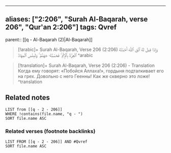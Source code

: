 
---
aliases: ["2:206", "Surah Al-Baqarah, verse 206", "Qur'an 2:206"]
tags: Qvref
---

parent:: [[q - Al-Baqarah (2)|Al-Baqarah]]

> [!arabic]+ Surah Al-Baqarah, Verse 206 (2:206)
> <span class="quran-arabic">وَإِذَا قِيلَ لَهُ ٱتَّقِ ٱللَّهَ أَخَذَتْهُ ٱلْعِزَّةُ بِٱلْإِثْمِ ۚ فَحَسْبُهُۥ جَهَنَّمُ ۚ وَلَبِئْسَ ٱلْمِهَادُ</span>
^arabic

> [!translation]+ Surah Al-Baqarah, Verse 206 (2:206) - Translation
> Когда ему говорят: «Побойся Аллаха!», гордыня подталкивает его на грех. Довольно c него Геенны! Как же скверно это ложе!
^translation



## Related notes
```dataview
LIST from [[q - 2 - 206]]
WHERE !contains(file.name, "q - ")
SORT file.name ASC
```

### Related verses (footnote backlinks)
```dataview
LIST FROM [[q - 2 - 206]] AND #Qvref
SORT file.name ASC
```

